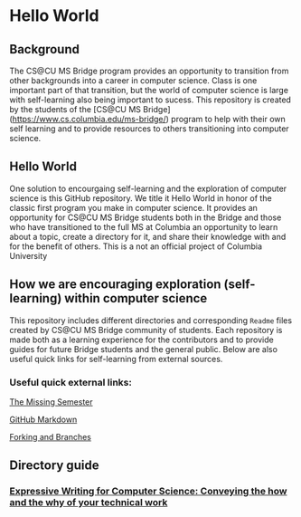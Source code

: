 # Hello World

## Background

The CS@CU MS Bridge program provides an opportunity to transition from other backgrounds into a career in computer science. Class is one important part of that transition, but the world of computer science is large with self-learning also being important to sucess. This repository is created by the students of the [CS@CU MS Bridge] (https://www.cs.columbia.edu/ms-bridge/) program to help with their own self learning and to provide resources to others transitioning into computer science. 

## Hello World

One solution to encourgaing self-learning and the exploration of computer science is this GitHub repository. We title it Hello World in honor of the classic first program you make in computer science. It provides an opportunity for CS@CU MS Bridge students both in the Bridge and those who have transitioned to the full MS at Columbia an opportunity to learn about a topic, create a directory for it, and share their knowledge with and for the benefit of others. This is a not an official project of Columbia University

## How we are encouraging exploration (self-learning) within computer science 

This repository includes different directories and corresponding `Readme` files created by CS@CU MS Bridge community of students. Each repository is made both as a learning experience for the contributors and to provide guides for future Bridge students and the general public. Below are also useful quick links for self-learning from external sources. 

### Useful quick external links: 

[The Missing Semester](https://missing.csail.mit.edu/)

[GitHub Markdown](https://docs.github.com/en/get-started/writing-on-github/getting-started-with-writing-and-formatting-on-github/basic-writing-and-formatting-syntax)

[Forking and Branches](https://gist.github.com/Chaser324/ce0505fbed06b947d962)

## Directory guide

### [Expressive Writing for Computer Science: Conveying the how and the why of your technical work](https://github.com/CS-Cu-Bridge/HelloWorld/tree/main/ExpressiveWriting)
